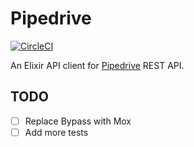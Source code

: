 # Pipedrive

[![CircleCI](https://circleci.com/gh/steady-media/pipedrive/tree/master.svg?style=svg)](https://circleci.com/gh/steady-media/pipedrive/tree/master)

An Elixir API client for [Pipedrive](https://developers.pipedrive.com) REST API.

## TODO

- [ ] Replace Bypass with Mox
- [ ] Add more tests
